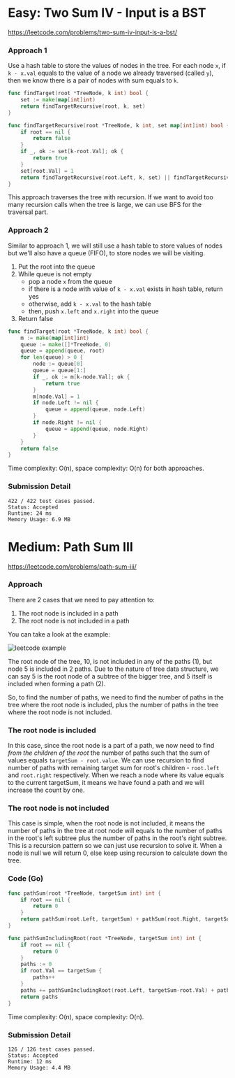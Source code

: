 # Easy: Two Sum IV - Input is a BST

https://leetcode.com/problems/two-sum-iv-input-is-a-bst/

### Approach 1

Use a hash table to store the values of nodes in the tree. For each node `x`, if `k - x.val` equals to the value of a node we already traversed (called `y`), then we know there is a pair of nodes with sum equals to `k`.

```go
func findTarget(root *TreeNode, k int) bool {
	set := make(map[int]int)
	return findTargetRecursive(root, k, set)
}

func findTargetRecursive(root *TreeNode, k int, set map[int]int) bool {
	if root == nil {
		return false
	}
	if _, ok := set[k-root.Val]; ok {
		return true
	}
	set[root.Val] = 1
	return findTargetRecursive(root.Left, k, set) || findTargetRecursive(root.Right, k, set)
}
```

This approach traverses the tree with recursion. If we want to avoid too many recursion calls when the tree is large, we can use BFS for the traversal part.

### Approach 2

Similar to approach 1, we will still use a hash table to store values of nodes but we'll also have a queue (FIFO), to store nodes we will be visiting.

1. Put the root into the queue
2. While queue is not empty
	- pop a node `x` from the queue
	- if there is a node with value of `k - x.val` exists in hash table, return yes
	- otherwise, add `k - x.val` to the hash table
	- then, push `x.left` and `x.right` into the queue
3. Return false

```go
func findTarget(root *TreeNode, k int) bool {
	m := make(map[int]int)
	queue := make([]*TreeNode, 0)
	queue = append(queue, root)
	for len(queue) > 0 {
		node := queue[0]
		queue = queue[1:]
		if _, ok := m[k-node.Val]; ok {
			return true
		}
		m[node.Val] = 1
		if node.Left != nil {
			queue = append(queue, node.Left)
		}
		if node.Right != nil {
			queue = append(queue, node.Right)
		}
	}
	return false
}
```

Time complexity: O(n), space complexity: O(n) for both approaches.

### Submission Detail

```
422 / 422 test cases passed.
Status: Accepted
Runtime: 24 ms
Memory Usage: 6.9 MB
```

# Medium: Path Sum III

https://leetcode.com/problems/path-sum-iii/

### Approach

There are 2 cases that we need to pay attention to:
1. The root node is included in a path
2. The root node is not included in a path

You can take a look at the example:

![leetcode example](https://assets.leetcode.com/uploads/2021/04/09/pathsum3-1-tree.jpg)

The root node of the tree, 10, is not included in any of the paths (1), but node 5 is included in 2 paths. Due to the nature of tree data structure, we can say 5 is the root node of a subtree of the bigger tree, and 5 itself is included when forming a path (2).

So, to find the number of paths, we need to find the number of paths in the tree where the root node is included, plus the number of paths in the tree where the root node is not included.

### The root node is included

In this case, since the root node is a part of a path, we now need to find *from the children of the root* the number of paths such that the sum of values equals `targetSum - root.value`. We can use recursion to find number of paths with remaining target sum for root's children - `root.left` and `root.right` respectively. When we reach a node where its value equals to the current targetSum, it means we have found a path and we will increase the count by one.

### The root node is not included

This case is simple, when the root node is not included, it means the number of paths in the tree at root node will equals to the number of paths in the root's left subtree plus the number of paths in the root's right subtree. This is a recursion pattern so we can just use recursion to solve it. When a node is null we will return 0, else keep using recursion to calculate down the tree.

### Code (Go)

```go
func pathSum(root *TreeNode, targetSum int) int {
	if root == nil {
		return 0
	}
	return pathSum(root.Left, targetSum) + pathSum(root.Right, targetSum) + pathSumIncludingRoot(root, targetSum)
}

func pathSumIncludingRoot(root *TreeNode, targetSum int) int {
	if root == nil {
		return 0
	}
	paths := 0
	if root.Val == targetSum {
		paths++
	}
	paths += pathSumIncludingRoot(root.Left, targetSum-root.Val) + pathSumIncludingRoot(root.Right, targetSum-root.Val)
	return paths
}
```

Time complexity: O(n), space complexity: O(n).

### Submission Detail

```
126 / 126 test cases passed.
Status: Accepted
Runtime: 12 ms
Memory Usage: 4.4 MB
```
